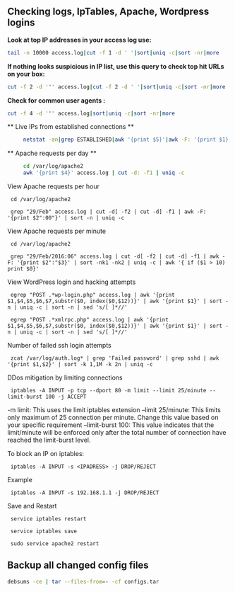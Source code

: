 ## Checking logs, IpTables, Apache, Wordpress logins

**Look at top IP addresses in your access log use:**
```bash
tail -n 10000 access.log|cut -f 1 -d ' '|sort|uniq -c|sort -nr|more 
```

**If nothing looks suspicious in IP list, use this query to check top hit URLs on your box:**
```bash
cut -f 2 -d '"' access.log|cut -f 2 -d ' '|sort|uniq -c|sort -nr|more 
```

**Check for common user agents :** 
```bash
cut -f 4 -d '"' access.log|sort|uniq -c|sort -nr|more 
```

** Live IPs from established connections **
```bash
     netstat -an|grep ESTABLISHED|awk '{print $5}'|awk -F: '{print $1}'|sort|uniq -c|awk '{ printf("%s\t%s\t",$2,$1); for (i = 0; i < $1; i++) {printf("*")}; print ""}' 
```

** Apache requests per day **
```bash
     cd /var/log/apache2 
     awk '{print $4}' access.log | cut -d: -f1 | uniq -c 
```

View Apache requests per hour

     cd /var/log/apache2 

     grep "29/Feb" access.log | cut -d[ -f2 | cut -d] -f1 | awk -F: '{print $2":00"}' | sort -n | uniq -c 

View Apache requests per minute

     cd /var/log/apache2 

     grep "29/Feb/2016:06" access.log | cut -d[ -f2 | cut -d] -f1 | awk -F: '{print $2":"$3}' | sort -nk1 -nk2 | uniq -c | awk '{ if ($1 > 10) print $0}' 

View WordPress login and hacking attempts

     egrep "POST .*wp-login.php" access.log | awk '{print $1,$4,$5,$6,$7,substr($0, index($0,$12))}' | awk '{print $1}' | sort -n | uniq -c | sort -n | sed 's/[ ]*//' 

     egrep "POST .*xmlrpc.php" access.log | awk '{print $1,$4,$5,$6,$7,substr($0, index($0,$12))}' | awk '{print $1}' | sort -n | uniq -c | sort -n | sed 's/[ ]*//' 

Number of failed ssh login attempts

     zcat /var/log/auth.log* | grep 'Failed password' | grep sshd | awk '{print $1,$2}' | sort -k 1,1M -k 2n | uniq -c 

DDos mitigation by limiting connections

     iptables -A INPUT -p tcp --dport 80 -m limit --limit 25/minute --limit-burst 100 -j ACCEPT 

   -m limit: This uses the limit iptables extension
   –limit 25/minute: This limits only maximum of 25 connection per minute. Change this value based on your specific requirement
   –limit-burst 100: This value indicates that the limit/minute will be enforced only after the total number of connection have reached the limit-burst level.


To block an IP on iptables:

     iptables -A INPUT -s <IPADRESS> -j DROP/REJECT  

Example

     iptables -A INPUT -s 192.168.1.1 -j DROP/REJECT 

Save and Restart

     service iptables restart 

     service iptables save 

     sudo service apache2 restart  



## Backup all changed config files
```bash
debsums -ce | tar --files-from=- -cf configs.tar 
```
